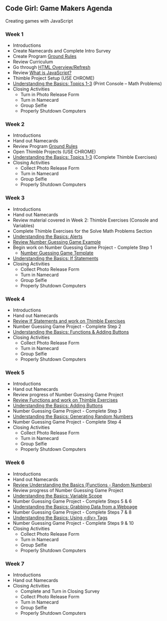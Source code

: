 
## Code Girl: Game Makers Agenda

Creating games with JavaScript

### Week 1

* Introductions
* Create Namecards and Complete Intro Survey
* Create Program [Ground Rules](GroundRules.md)
* Review Curriculum
* Go through [HTML Overview/Refresh](HtmlRefresh.md)
* Review [What is JavaScript?](WhatIsJavaScript.md)
* Thimble Project Setup (USE CHROME)
* [Understanding the Basics: Topics 1-3](https://legit-gaming.github.io/week1/Goals.html) (Print Console – Math Problems)
* Closing Activities
  * Turn in Photo Release Form
  * Turn in Namecard
  * Group Selfie
  * Properly Shutdown Computers

### Week 2
*	Introductions
*	Hand out Namecards
*	Review Program [Ground Rules](GroundRules.md) 
*	Open Thimble Projects (USE CHROME)
*	[Understanding the Basics: Topics 1-3](https://legit-gaming.github.io/week1/Goals.html) (Complete Thimble Exercises)
* Closing Activities
  * Collect Photo Release Form
  * Turn in Namecard
  * Group Selfie
  * Properly Shutdown Computers

### Week 3
* Introductions
* Hand out Namecards
* Review material covered in Week 2: Thimble Exercises (Console and Variables)
* Complete Thimble Exercises for the Solve Math Problems Section
* [Understanding the Basics: Alerts](https://legit-gaming.github.io/week1/Goals.html)
* [Review Number Guessing Game Example](https://legit-gaming.github.io/number-guessing-game/)
* Begin work on Number Guessing Game Project - Complete Step 1
  * [Number Guessing Game Template](https://thimbleprojects.org/legitliberty/331560/)
* [Understanding the Basics: If Statements](https://legit-gaming.github.io/week1/Goals.html)
* Closing Activities  
  * Collect Photo Release Form  
  * Turn in Namecard  
  * Group Selfie  
  * Properly Shutdown Computers

### Week 4
* Introductions
* Hand out Namecards
* [Review If Statements and work on Thimble Exercises](https://legit-gaming.github.io/week1/Goals.html)
* Number Guessing Game Project - Complete Step 2
* [Understanding the Basics: Functions & Adding Buttons](https://legit-gaming.github.io/week1/Goals.html)
* Closing Activities    
  * Collect Photo Release Form
  * Turn in Namecard    
  * Group Selfie    
  * Properly Shutdown Computers

### Week 5
* Introductions
* Hand out Namecards
* Review progress of Number Guessing Game Project
* [Review Functions and work on Thimble Exercises](https://legit-gaming.github.io/week1/Goals.html)
* [Understanding the Basics: Adding Buttons](https://legit-gaming.github.io/week1/Goals.html)
* Number Guessing Game Project - Complete Step 3
* [Understanding the Basics: Generating Random Numbers](https://legit-gaming.github.io/week1/Goals.html)
* Number Guessing Game Project - Complete Step 4
* Closing Activities      
  * Collect Photo Release Form  
  * Turn in Namecard      
  * Group Selfie      
  * Properly Shutdown Computers

### Week 6
* Introductions
* Hand out Namecards
* [Review Understanding the Basics (Functions - Random Numbers)](https://legit-gaming.github.io/week1/Goals.html)
* Review progress of Number Guessing Game Project
* [Understanding the Basics: Variable Scope](https://legit-gaming.github.io/week1/Goals.html)
* Number Guessing Game Project - Complete Steps 5 & 6
* [Understanding the Basics: Grabbing Data from a Webpage](https://legit-gaming.github.io/week1/Goals.html)
* Number Guessing Game Project - Complete Steps 7 & 8
* [Understanding the Basics: Using &lt;div> Tags](https://legit-gaming.github.io/week1/Goals.html)
* Number Guessing Game Project - Complete Steps 9 & 10
* Closing Activities
  * Collect Photo Release Form
  * Turn in Namecard
  * Group Selfie
  * Properly Shutdown Computers
  
### Week 7
* Introductions
* Hand out Namecards
* Closing Activities
  * Complete and Turn in Closing Survey
  * Collect Photo Release Form  
  * Turn in Namecard
  * Group Selfie
  * Properly Shutdown Computers
